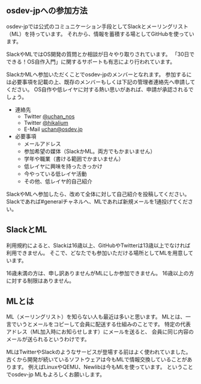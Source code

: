 ## osdev-jpへの参加方法

osdev-jpでは公式のコミュニケーション手段としてSlackとメーリングリスト（ML）を持っています。
それから、情報を蓄積する場としてGitHubを使っています。

SlackやMLではOS開発の質問とか相談が日々やり取りされています。
「30日でできる！OS自作入門」に関するサポートも有志により行われています。

SlackかMLへ参加いただくことでosdev-jpのメンバーとなれます。
参加するには必要事項を記載の上、既存のメンバーもしくは下記の管理者連絡先へ申請してください。
OS自作や低レイヤに対する熱い思いがあれば、申請が承認されるでしょう。

- 連絡先
    - Twitter [@uchan_nos](https://twitter.com/uchan_nos)
    - Twitter [@hikalium](https://twitter.com/hikalium)
    - E-Mail uchan@osdev.jp
- 必要事項
    - メールアドレス
    - 参加希望の媒体（SlackかML。両方でもかまいません）
    - 学年や職業（書ける範囲でかまいません）
    - 低レイヤに興味を持ったきっかけ
    - 今やっている低レイヤ活動
    - その他、低レイヤ的自己紹介

SlackやMLへ参加したら、改めて全体に対して自己紹介を投稿してください。
Slackであれば#generalチャネルへ、MLであれば新規メールを1通投げてください。

## SlackとML

利用規約によると、Slackは16歳以上、GitHubやTwitterは13歳以上でなければ利用できません。
そこで、どなたでも参加いただける場所としてMLを用意しています。

16歳未満の方は、申し訳ありませんがMLにしか参加できません。
16歳以上の方に対する制限はありません。

## MLとは

ML（メーリングリスト）を知らない人も最近は多いと思います。
MLとは、一言でいうとメールをコピーして会員に配送する仕組みのことです。
特定の代表アドレス（ML加入時にお知らせします）にメールを送ると、
会員に同じ内容のメールが送られるというわけです。

MLはTwitterやSlackのようなサービスが登場する前はよく使われていました。
古くから開発が続いているソフトウェアは今もMLで情報交換していることがあります。
例えばLinuxやQEMU、Newlibは今もMLを使っています。
ということでosdev-jp MLもよろしくお願いします。
